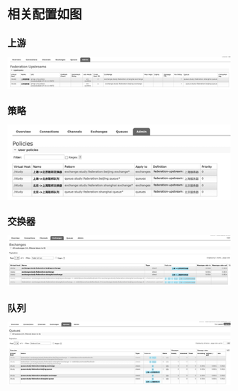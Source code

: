 # 相关配置如图
## 上游
<img src="../../../../../../imgs/federation上游.jpg" style="zoom:200%;" />

## 策略

![策略](../../../../../../imgs/federation策略.jpg)

## 交换器

![交换器](../../../../../../imgs/federation交换器.jpg)

## 队列

![队列](../../../../../../imgs/federation队列.jpg)